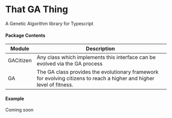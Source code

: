 # That GA Thing
A Genetic Algorithm library for Typescript

#### Package Contents
|Module|Description|
|---|---|
|GACitizen|Any class which implements this interface can be evolved via the GA process|
|GA|The GA class provides the evolutionary framework for evolving citizens to reach a higher and higher level of fitness.|

#### Example
Coming soon